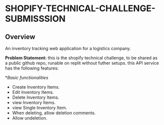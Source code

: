 # SHOPIFY-TECHNICAL-CHALLENGE-SUBMISSSION

## Overview

An inventory tracking web application for a logistics company.

**Problem Statement:**
this is the shopify technical challenge, to be shared as a public github repo, runable on replit without futher setups. this API service has the following features:

**Basic functionalities*

* Create Inventory Items.
* Edit Inventory Items.
* Delete Inventory Items.
* view Inventory Items.
* view Single Inventory Item.
* When deleting, allow deletion comments.
* Allow undeletion.
